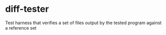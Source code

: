 # diff-tester
Test harness that verifies a set of files output by the tested program against a reference set
